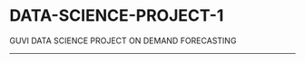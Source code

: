 # DATA-SCIENCE-PROJECT-1
GUVI DATA SCIENCE PROJECT ON DEMAND FORECASTING
***********************************************

